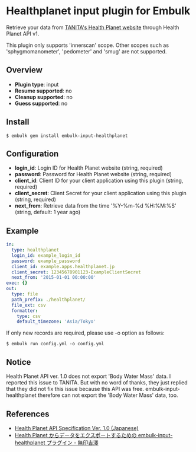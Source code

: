 # Healthplanet input plugin for Embulk

Retrieve your data from [TANITA's Health Planet website](https://www.healthplanet.jp/) through Health Planet API v1.

This plugin only supports 'innerscan' scope. Other scopes such as 'sphygmomanometer', 'pedometer' and 'smug' are not supported.

## Overview

* **Plugin type**: input
* **Resume supported**: no
* **Cleanup supported**: no
* **Guess supported**: no

## Install

```
$ embulk gem install embulk-input-healthplanet
```

## Configuration

- **login_id**: Login ID for Health Planet website (string, required)
- **password**: Password for Health Planet website (string, required)
- **client_id**: Client ID for your client application using this plugin (string, required)
- **client_secret**: Client Secret for your client application using this plugin (string, required)
- **next_from**: Retrieve data from the time '%Y-%m-%d %H:%M:%S' (string, default: 1 year ago)

## Example

```yaml
in:
  type: healthplanet
  login_id: example_login_id
  password: example_password
  client_id: example.apps.healthplanet.jp
  client_secret: 12345678901123-ExampleClientSecret
  next_from: '2015-01-01 00:00:00'
exec: {}
out:
  type: file
  path_prefix: ./healthplanet/
  file_ext: csv
  formatter:
    type: csv
    default_timezone: 'Asia/Tokyo'
```

If only new records are required, please use -o option as follows:

```
$ embulk run config.yml -o config.yml
```

## Notice

Health Planet API ver. 1.0 does not export 'Body Water Mass' data. I reported this issue to TANITA. But with no word of thanks, they just replied that they did not fix this issue because this API was free. embulk-input-healthplanet therefore can not export the 'Body Water Mass' data, too.

## References

* [Health Planet API Specification Ver. 1.0 (Japanese)](http://www.healthplanet.jp/apis/api.html)
* [Health Planet からデータをエクスポートするための embulk-input-healthplanet プラグイン - 無印吉澤](http://muziyoshiz.hatenablog.com/entry/2016/01/11/234921 "Health Planet からデータをエクスポートするための embulk-input-healthplanet プラグイン - 無印吉澤")
